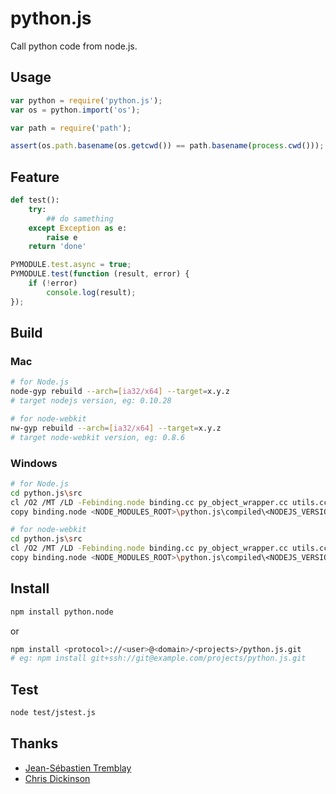 # python.js

Call python code from node.js.


## Usage

```javascript
var python = require('python.js');
var os = python.import('os');

var path = require('path');

assert(os.path.basename(os.getcwd()) == path.basename(process.cwd()));
```


## Feature

```python
def test():
	try:
		## do samething
	except Exception as e:
		raise e
	return 'done'
```

```javascript
PYMODULE.test.async = true;
PYMODULE.test(function (result, error) {
	if (!error)
		console.log(result);
});
```


## Build

### Mac

```bash
# for Node.js
node-gyp rebuild --arch=[ia32/x64] --target=x.y.z 
# target nodejs version, eg: 0.10.28
```

```bash
# for node-webkit
nw-gyp rebuild --arch=[ia32/x64] --target=x.y.z 
# target node-webkit version, eg: 0.8.6
```

### Windows

```bash
# for Node.js
cd python.js\src
cl /O2 /MT /LD -Febinding.node binding.cc py_object_wrapper.cc utils.cc <NODE_GYP_ROOT>\.node-gyp\<NODEJS_VERSION>\<NODEJS_ARCH>\node.lib <PYTHON_ROOT>\Python27\libs\python27.lib /I<NODE_GYP_ROOT>\.node-gyp\<NODEJS_VERSION>\src /I<NODE_GYP_ROOT>\.node-gyp\<NODEJS_VERSION>\deps\uv\include /I<NODE_GYP_ROOT>\.node-gyp\<NODEJS_VERSION>\deps\v8\include /I<PYTHON_ROOT>\Python27\include
copy binding.node <NODE_MODULES_ROOT>\python.js\compiled\<NODEJS_VERSION>\win32\<NODEJS_ARCH>
```

```bash
# for node-webkit
cd python.js\src
cl /O2 /MT /LD -Febinding.node binding.cc py_object_wrapper.cc utils.cc <NW_GYP_ROOT>\.nw-gyp\<NODE_WEBKIT_VERSION>\<NODE_WEBKIT_ARCH>\nw.lib <PYTHON_ROOT>\Python27\libs\python27.lib /I<NW_GYP_ROOT>\.nw-gyp\<NODE_WEBKIT_VERSION>\src /I<NW_GYP_ROOT>\.nw-gyp\<NODE_WEBKIT_VERSION>\deps\uv\include /I<NW_GYP_ROOT>\.nw-gyp\<NODE_WEBKIT_VERSION>\deps\v8\include /I<PYTHON_ROOT>\Python27\include
copy binding.node <NODE_MODULES_ROOT>\python.js\compiled\<NODEJS_VERSION>\win32\<NODE_WEBKIT_ARCH>
```


## Install

```bash
npm install python.node
```

or

```bash
npm install <protocol>://<user>@<domain>/<projects>/python.js.git
# eg: npm install git+ssh://git@example.com/projects/python.js.git
```


## Test

```bash
node test/jstest.js
```


## Thanks

* [Jean-Sébastien Tremblay](https://github.com/JeanSebTr/node-python)
* [Chris Dickinson](https://github.com/chrisdickinson/node-python)

